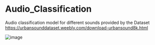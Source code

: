 # Audio_Classification
Audio classification model for different sounds provided by the Dataset https://urbansounddataset.weebly.com/download-urbansound8k.html

![image](https://github.com/ChinmayRojindar/Audio_Classification/assets/84935908/7f62e01d-8068-4bee-a071-a9947d771c85)

